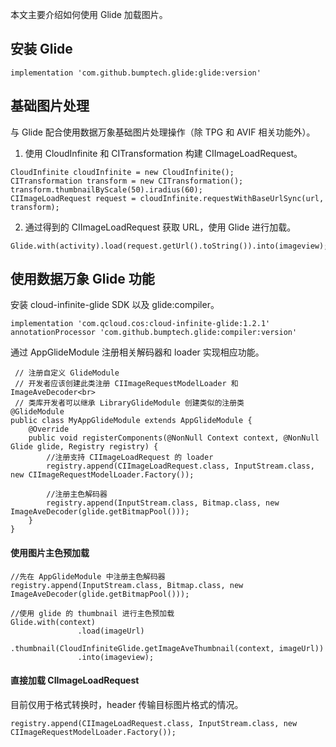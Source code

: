 
本文主要介绍如何使用 Glide 加载图片。

## 安装 Glide

```
implementation 'com.github.bumptech.glide:glide:version'
```

## 基础图片处理

与 Glide 配合使用数据万象基础图片处理操作（除 TPG 和 AVIF 相关功能外）。

1. 使用 CloudInfinite 和 CITransformation 构建 CIImageLoadRequest。
```
CloudInfinite cloudInfinite = new CloudInfinite();
CITransformation transform = new CITransformation();
transform.thumbnailByScale(50).iradius(60);
CIImageLoadRequest request = cloudInfinite.requestWithBaseUrlSync(url, transform);
```
2. 通过得到的 CIImageLoadRequest 获取 URL，使用 Glide 进行加载。
```
Glide.with(activity).load(request.getUrl().toString()).into(imageview);
```

## 使用数据万象 Glide 功能

安装 cloud-infinite-glide SDK 以及 glide:compiler。
```
implementation 'com.qcloud.cos:cloud-infinite-glide:1.2.1'	
annotationProcessor 'com.github.bumptech.glide:compiler:version' 
```
通过 AppGlideModule 注册相关解码器和 loader 实现相应功能。
```
 // 注册自定义 GlideModule
 // 开发者应该创建此类注册 CIImageRequestModelLoader 和 ImageAveDecoder<br>
 // 类库开发者可以继承 LibraryGlideModule 创建类似的注册类
@GlideModule
public class MyAppGlideModule extends AppGlideModule {
    @Override
    public void registerComponents(@NonNull Context context, @NonNull Glide glide, Registry registry) {
        //注册支持 CIImageLoadRequest 的 loader
        registry.append(CIImageLoadRequest.class, InputStream.class, new CIImageRequestModelLoader.Factory());

        //注册主色解码器
        registry.append(InputStream.class, Bitmap.class, new ImageAveDecoder(glide.getBitmapPool()));
    }
}
```

#### 使用图片主色预加载

```
//先在 AppGlideModule 中注册主色解码器
registry.append(InputStream.class, Bitmap.class, new ImageAveDecoder(glide.getBitmapPool()));

//使用 glide 的 thumbnail 进行主色预加载
Glide.with(context)
               .load(imageUrl)
               .thumbnail(CloudInfiniteGlide.getImageAveThumbnail(context, imageUrl))
               .into(imageview);
```

#### 直接加载 CIImageLoadRequest

目前仅用于格式转换时，header 传输目标图片格式的情况。

```
registry.append(CIImageLoadRequest.class, InputStream.class, new CIImageRequestModelLoader.Factory());
```



